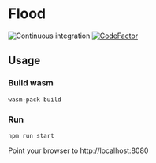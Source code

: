 # Flood

![Continuous integration](https://github.com/dlalic/flood/workflows/Continuous%20integration/badge.svg)
[![CodeFactor](https://www.codefactor.io/repository/github/dlalic/flood/badge)](https://www.codefactor.io/repository/github/dlalic/flood)

## Usage

### Build wasm

```
wasm-pack build
```

### Run
```
npm run start
```
Point your browser to http://localhost:8080